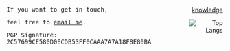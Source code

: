 <div style="display: flex; justify-content: space-between;">
  <div style="text-align: left;">
    <p>
      <samp>
        If you want to get in touch,
      </samp>
    </p>
    <p>
      <samp>
        feel free to <a href="mailto:kwxynv@tuta.io">email me</a>.
      </samp>
    </p>
    <p>
      <samp>
        PGP Signature: 2C57699CE580D0ECDB53FF0CAAA7A7A18F8E80BA
      </samp>
    </p>
  </div>
  <div style="text-align: right;">
    <p>
      <a href="https://kwxynv.github.io/">knowledge</a>
    </p>
    <img src="https://github-readme-stats.vercel.app/api/top-langs/?username=KWXYNV&hide_title=true&layout=compact&theme=dark" alt="Top Langs" />
  </div>
</div>
